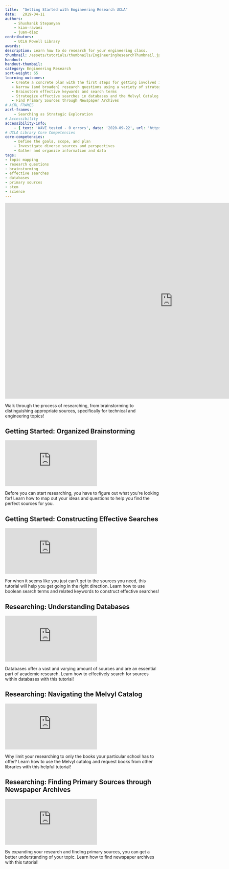 ```yaml
---
title:  "Getting Started with Engineering Research UCLA"
date:   2019-04-11
authors: 
    - Shushanik Stepanyan
    - kian-ravaei
    - juan-diaz
contributors: 
    - UCLA Powell Library
awards:
description: Learn how to do research for your engineering class.
thumbnail: /assets/tutorials/thumbnails/EngineeringResearchThumbnail.jpg
handout:
handout-thumbail:
category: Engineering Research
sort-weight: 65
learning-outcomes:
   - Create a concrete plan with the first steps for getting involved in research
   - Narrow (and broaden) research questions using a variety of strategies (e.g., social issues, economic issues,political issues, scientific/technological issues)
   - Brainstorm effective keywords and search terms
   - Strategize effective searches in databases and the Melvyl Catalog
   - Find Primary Sources through Newspaper Archives
# ACRL FRAMES
acrl-frames:
    - Searching as Strategic Exploration
# Accessibility
accessibility-info:
    - { text: 'WAVE tested - 0 errors', date: '2020-09-22', url: 'https://wave.webaim.org/' }
# UCLA Library Core Competencies
core-competencies:
    - Define the goals, scope, and plan
    - Investigate diverse sources and perspectives
    - Gather and organize information and data
tags:
- topic mapping
- research questions
- brainstorming
- effective searches
- databases
- primary sources
- stem
- science
---
```


<iframe src="https://uclabruinlearn.h5p.com/content/1291709929138954528/embed" width="1094" height="640" frameborder="0" allowfullscreen="allowfullscreen"></iframe><script src="https://uclalibrary.github.io/research-tips/assets/js/resizer.js" charset="UTF-8"></script>

<p>Walk through the process of researching, from brainstorming to distinguishing appropriate sources, specifically for technical and engineering topics!</p>

<!-- Start Plan Your Reading Session -->
<div class="card">
    <div class="card-body">
                <h2 class="card-title">Getting Started: Organized Brainstorming</h2>
    <div class="embed-responsive embed-responsive-16by9">
  <iframe class="embed-responsive-item card-img-top" src="https://uclabruinlearn.h5p.com/content/1291709902108554578/embed" frameborder="0" allowfullscreen></iframe><script src="https://uclalibrary.github.io/research-tips/assets/js/resizer.js" charset="UTF-8"></script>
    </div>
                <p class="card-text">Before you can start researching, you have to figure out what you're looking for! Learn how to map out your ideas and questions to help you find the perfect sources for you.</p>
            </div>
        </div>
<!-- End Plan Your Reading Session-->

<!-- Turn Headings Into Questions -->
<div class="card">
    <div class="card-body">
                <h2 class="card-title">Getting Started: Constructing Effective Searches</h2>
                <div class="embed-responsive embed-responsive-16by9">
  <iframe class="embed-responsive-item card-img-top" src="https://uclabruinlearn.h5p.com/content/1291709902228902038/embed" frameborder="0" allowfullscreen></iframe><script src="https://uclalibrary.github.io/research-tips/assets/js/resizer.js" charset="UTF-8"></script>
        </div>
               <p class="card-text">For when it seems like you just can't get to the sources you need, this tutorial will help you get going in the right direction. Learn how to use boolean search terms and related keywords to construct effective searches!</p>
    </div>
</div>
<!-- Turn Headings Into Questions -->

<!-- Start Paraphrase as you read -->
<div class="card">
    <div class="card-body">
                <h2 class="card-title">Researching: Understanding Databases</h2>
                <div class="embed-responsive embed-responsive-16by9">
  <iframe class="embed-responsive-item card-img-top" src="https://uclabruinlearn.h5p.com/content/1291709902349647078/embed" frameborder="0" allowfullscreen></iframe><script src="https://uclalibrary.github.io/research-tips/assets/js/resizer.js" charset="UTF-8"></script>
           </div>
                <p class="card-text">Databases offer a vast and varying amount of sources and are an essential part of academic research. Learn how to effectively search for sources within databases with this tutorial!</p>
    </div>
</div>
<!-- End Paraphrase as you read -->
 
 <!-- Start Take Relevant Notes -->
<div class="card">
    <div class="card-body">
                <h2 class="card-title">Researching: Navigating the Melvyl Catalog</h2>
                <div class="embed-responsive embed-responsive-16by9">
  <iframe class="embed-responsive-item card-img-top" src="https://uclabruinlearn.h5p.com/content/1291709902458542618/embed" frameborder="0" allowfullscreen></iframe><script src="https://uclalibrary.github.io/research-tips/assets/js/resizer.js" charset="UTF-8"></script>
            </div>
                <p class="card-text">Why limit your researching to only the books your particular school has to offer? Learn how to use the Melvyl catalog and request books from other libraries with this helpful tutorial!</p>
    </div>
</div>
<!-- End Take Relevant Notes-->

<!-- Make an Annotation Legend -->
<div class="card">
    <div class="card-body">
                <h2 class="card-title">Researching: Finding Primary Sources through Newspaper Archives</h2>
                <div class="embed-responsive embed-responsive-16by9">
  <iframe class="embed-responsive-item card-img-top" src="https://uclabruinlearn.h5p.com/content/1291709902579564198/embed" frameborder="0" allowfullscreen></iframe><script src="https://uclalibrary.github.io/research-tips/assets/js/resizer.js" charset="UTF-8"></script>
            </div>
                <p class="card-text">By expanding your research and finding primary sources, you can get a better understanding of your topic. Learn how to find newspaper archives with this tutorial!</p>
    </div>
</div>
<!-- End Make an Annotation Legend -->
